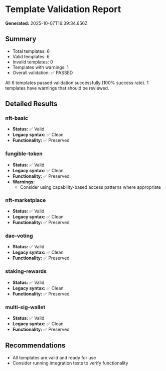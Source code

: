 # Template Validation Report

**Generated:** 2025-10-07T16:39:34.656Z

## Summary
- Total templates: 6
- Valid templates: 6
- Invalid templates: 0
- Templates with warnings: 1
- Overall validation: ✅ PASSED

All 6 templates passed validation successfully (100% success rate). 1 templates have warnings that should be reviewed.

## Detailed Results

### nft-basic
- **Status:** ✅ Valid
- **Legacy syntax:** ✅ Clean
- **Functionality:** ✅ Preserved

### fungible-token
- **Status:** ✅ Valid
- **Legacy syntax:** ✅ Clean
- **Functionality:** ✅ Preserved
- **Warnings:**
  - Consider using capability-based access patterns where appropriate

### nft-marketplace
- **Status:** ✅ Valid
- **Legacy syntax:** ✅ Clean
- **Functionality:** ✅ Preserved

### dao-voting
- **Status:** ✅ Valid
- **Legacy syntax:** ✅ Clean
- **Functionality:** ✅ Preserved

### staking-rewards
- **Status:** ✅ Valid
- **Legacy syntax:** ✅ Clean
- **Functionality:** ✅ Preserved

### multi-sig-wallet
- **Status:** ✅ Valid
- **Legacy syntax:** ✅ Clean
- **Functionality:** ✅ Preserved

## Recommendations
- All templates are valid and ready for use
- Consider running integration tests to verify functionality
